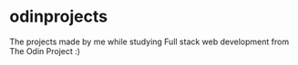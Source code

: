 # odinprojects
The projects made by me while studying Full stack web development from The Odin Project :)
